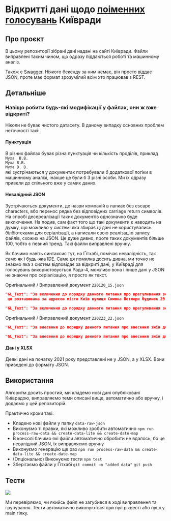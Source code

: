 # Відкритті дані щодо [поіменних голосувань](https://kmr.gov.ua/uk/result_golosuvanya) Київради
## Про проєкт
В цьому репозиторії зібрані дані надані на сайті Київради. Файли виправлені таким чином, що одразу піддаються роботі та машинному аналіз. 
  
Також є [Swagger](https://beyond-danube.github.io/kmr-data/). Ніякого бекенду за ним немає, він просто віддає JSON, проте має формат зрозумілий всім хто працював з REST.

## Детальніше
### Навіщо робити будь-які модифікації у файлах, они ж вже відкриті?
Ніколи не буває чистого датасету. В даному випадку основних проблем неточності такі:
  
  
#### Пунктуація
В різних файлах буває різна пунктуація чи кількість проділів, приклад   
`Муха  В.В.`  
`Муха В.В.`  
`Муха В. В. `      
які зустрічаються у документах потребували б додаткової логіки в машинному аналізі, інакше це були б 3 різні особи. Ми їх одразу привели до спільного вже у самих даних.

#### Невалідний JSON
Зустрічаються документи, де назви компаній в лапках без escape characters, вбо перенос рядка без відповідних carriage return символів. На спробі десереалізації таких документів однозначно буде виключення. На подив, сам факт того що такі документи є наводить на думку, що можливо у системі яка збирає ці дані не користувались білбіотеками для серіалізації, а написали свою реалізацію запису файлів, схожих на JSON. Це дуже дивно, проте таких документів більше 100, тобто є певний тренд. Такі файли виправлені вручну.

Як бачимо навіть синтаксис тут, на Ґітхабі, помічає невалідність, так само як і будь-яка IDE. Саме ця помилка досить дивна, ми точно не знаємо яка з систем відповідає за відкриті дані, у Київраді для голосувань використовується Рада-4, можливо вона і пише дані у JSON не знаючи про серіалізацію, я просто як текст. 
  
Оригінальний / Виправлений документ `220120_15.json`
```json
"GL_Text": "За включення до порядку денного питання про врегулювання земельних та майнових відносин використання земельної ділянки,
 що розташована за адресою місто Київ вулиця Симона Петлюри будинок 29  (08/231-1317/ПР)",
```
```json
"GL_Text": "За включення до порядку денного питання про врегулювання земельних та майнових відносин використання земельної ділянки, що розташована за адресою місто Київ вулиця Симона Петлюри будинок 29  (08/231-1317/ПР)",
```
Оригінальний / Виправлений документ `220223_22.json`
```json
"GL_Text": "За внесення до порядку денного питання про внесення змін до рішення Київської міської ради від 04.11.2021 № 3135/3176 "Про Регламент Київської міської ради" (Від 13.05.2022 № 08/231-642)",
```
```json
"GL_Text": "За внесення до порядку денного питання про внесення змін до рішення Київської міської ради від 04.11.2021 № 3135/3176 \"Про Регламент Київської міської ради\" (Від 13.05.2022 № 08/231-642)",
```

#### Дані у XLSX
Деякі дані на початку 2021 року представлені не у JSON, а у XLSX. Вони приведені до формату JSON.

## Використання
Алгоритм досить простий, ми кладемо нові дані опубліковані Київрадою, виправляємо теми описані вище, автоматично або вручну, і додаємо у цей репозиторій.
  
Практично кроки такі:
* Кладено нові файли у папку `data-raw-json`
* Виконуємо ті правки, які можливо зробити автоматично `npm run process-raw-data && create-data-lite && create-date-map`
* В консолі бачимо які файли автоматично обробити не вдалось, бо це невалідний JSON, їх виправляємо вручну
* Виконуємо генерацію ще раз `npm run process-raw-data && create-data-lite && create-date-map`
* (Опціонально) Виконуємо тести `npm test`
* Зберігаємо файли у Ґітхабі `git commit -m "added data"` `git push`

## Тести
![](https://github.com/beyond-danube/kmr-data/actions/workflows/node.yml/badge.svg)
  
Ми перевіряємо, чи якийсь файл не загубився в ході виправлення та групування. Тести автоматично виконуються при пул ріквесті або пуші у main гілку.
